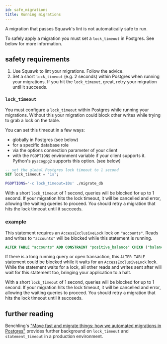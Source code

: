 ```yaml
---
id: safe_migrations
title: Running migrations
---
```


A migration that passes Squawk's lint is not automatically safe to run.

To safely apply a migration you must set a `lock_timeout` in Postgres. See below for more information.

## safety requirements

1. Use Squawk to lint your migrations. Follow the advice.
2. Set a short `lock_timeout` (e.g. 2 seconds) within Postgres when running your migrations. If you hit the `lock_timeout`, great, retry your migration until it succeeds.

### `lock_timeout`

You must configure a `lock_timeout` within Postgres while running your migrations. Without this your migration could block other writes while trying to grab a lock on the table.

You can set this timeout in a few ways:

- globally in Postgres (see below)
- for a specific database role
- via the options connection parameter of your client
- with the `PGOPTIONS` environment variable if your client supports it. Python's `pyscogpg2` supports this option. (see below)

```sql
-- set the global Postgres lock timeout to 1 second
SET lock_timeout = '1s';
```

```bash
PGOPTIONS='-c lock_timeout=10s' ./migrate_db
```

With a short `lock_timeout` of 1 second, queries will be blocked for up to 1 second. If your migration hits the lock timeout, it will be cancelled and error, allowing the waiting queries to proceed. You should retry a migration that hits the lock timeout until it succeeds.

### example

This statement requires an `AccessExclusiveLock` lock on `"accounts"`. Reads and writes to `"accounts"` will be blocked while this statement is running.

```sql
ALTER TABLE "accounts" ADD CONSTRAINT "positive_balance" CHECK ("balance" >= 0) NOT VALID
```

If there is a long running query or open transaction, this `ALTER TABLE` statement could be blocked while it waits for an `AccessExclusiveLock` lock. While the statement waits for a lock, all other reads and writes sent after will wait for this statement too, bringing your application to a halt.

With a short `lock_timeout` of 1 second, queries will be blocked for up to 1 second. If your migration hits the lock timeout, it will be cancelled and error, allowing the waiting queries to proceed. You should retry a migration that hits the lock timeout until it succeeds.


## further reading

Benchling's ["Move fast and migrate things: how we automated migrations in Postgres"](https://benchling.engineering/move-fast-and-migrate-things-how-we-automated-migrations-in-postgres-d60aba0fc3d4) provides further background on `lock_timeout` and `statement_timeout` in a production environment.